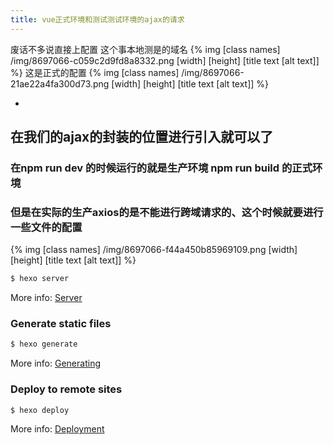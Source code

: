 ```yaml
---
title: vue正式环境和测试测试环境的ajax的请求
---
```

 废话不多说直接上配置
 这个事本地测是的域名	
 {% img [class names] /img/8697066-c059c2d9fd8a8332.png [width] [height] [title text [alt text]] %}
 这是正式的配置
	{% img [class names] /img/8697066-21ae22a4fa300d73.png [width] [height] [title text [alt text]] %}
	
-
  
## 在我们的ajax的封装的位置进行引入就可以了 
	
### 在npm run dev  的时候运行的就是生产环境  npm run build 的正式环境

### 但是在实际的生产axios的是不能进行跨域请求的、这个时候就要进行一些文件的配置
{% img [class names] /img/8697066-f44a450b85969109.png [width] [height] [title text [alt text]] %}

``` bash
$ hexo server
```

More info: [Server](https://hexo.io/docs/server.html)

### Generate static files

``` bash
$ hexo generate
```

More info: [Generating](https://hexo.io/docs/generating.html)

### Deploy to remote sites

``` bash
$ hexo deploy
```

More info: [Deployment](https://hexo.io/docs/deployment.html)
